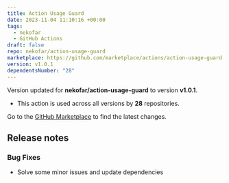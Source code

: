 ```yaml
---
title: Action Usage Guard
date: 2023-11-04 11:10:16 +00:00
tags:
  - nekofar
  - GitHub Actions
draft: false
repo: nekofar/action-usage-guard
marketplace: https://github.com/marketplace/actions/action-usage-guard
version: v1.0.1
dependentsNumber: "28"
---
```



Version updated for **nekofar/action-usage-guard** to version **v1.0.1**.
- This action is used across all versions by **28** repositories.

Go to the [GitHub Marketplace](https://github.com/marketplace/actions/action-usage-guard) to find the latest changes.

## Release notes

### Bug Fixes

- Solve some minor issues and update dependencies
